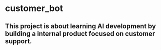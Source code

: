 # customer_bot
## This project is about learning AI development by building a internal product focused on customer support.
